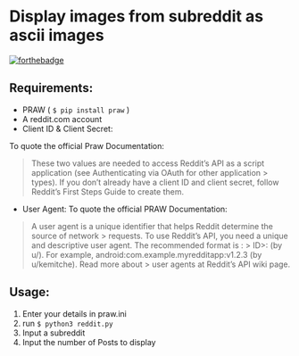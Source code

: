 # Display images from subreddit as ascii images

[![forthebadge](https://forthebadge.com/images/badges/powered-by-electricity.svg)](http://forthebadge.com/)

## Requirements:
- PRAW ( `$ pip install praw` )
- A reddit.com account
- Client ID & Client Secret:

To quote the official Praw Documentation:
> These two values are needed to access Reddit’s API as a script application (see Authenticating via OAuth for other application   > types). If you don’t already have a client ID and client secret, follow Reddit’s First Steps Guide to create them.
- User Agent:
To quote the official PRAW Documentation:
> A user agent is a unique identifier that helps Reddit determine the source of network > requests. To use Reddit’s API, you need a unique and descriptive user agent. The recommended format is <platform>:<app       >   > ID>:<version string> (by u/<Reddit username>). For example, android:com.example.myredditapp:v1.2.3 (by u/kemitche). Read more about > user agents at Reddit’s API wiki page.

## Usage:
1. Enter your details in praw.ini
2. run `$ python3 reddit.py`
3. Input a subreddit
4. Input the number of Posts to display
